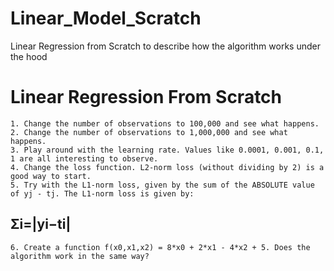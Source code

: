 # Linear_Model_Scratch
Linear Regression from Scratch to describe how the algorithm works under the hood

# **Linear Regression From Scratch**
    1. Change the number of observations to 100,000 and see what happens.
    2. Change the number of observations to 1,000,000 and see what happens.
    3. Play around with the learning rate. Values like 0.0001, 0.001, 0.1, 1 are all interesting to observe. 
    4. Change the loss function. L2-norm loss (without dividing by 2) is a good way to start. 
    5. Тry with the L1-norm loss, given by the sum of the ABSOLUTE value of yj - tj. The L1-norm loss is given by:
## Σi=|yi−ti|
    6. Create a function f(x0,x1,x2) = 8*x0 + 2*x1 - 4*x2 + 5. Does the algorithm work in the same way?
